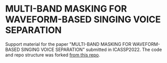# MULTI-BAND MASKING FOR WAVEFORM-BASED SINGING VOICE SEPARATION

Support material for the paper "MULTI-BAND MASKING FOR WAVEFORM-BASED SINGING VOICE SEPARATION" submitted in ICASSP2022.
The code and repo structure was forked [from this repo](https://github.com/facebookresearch/demucs).
